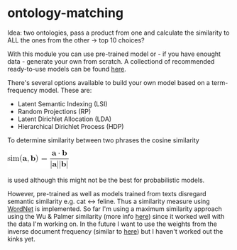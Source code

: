 # ontology-matching

Idea: two ontologies, pass a product from one and calculate the similarity to ALL the ones from the other -> top 10 choices?

With this module you can use pre-trained model or - if you have enought data - generate your own from scratch. A collectiond of recommended ready-to-use models can be found [here](http://ahogrammer.com/2017/01/20/the-list-of-pretrained-word-embeddings).

There's several options available to build your own model based on a term-frequency model. These are:
* Latent Semantic Indexing (LSI)
* Random Projections (RP)
* Latent Dirichlet Allocation (LDA)
* Hierarchical Dirichlet Process (HDP)

To determine similarity between two phrases the cosine similarity 

  ![eq1](https://github.com/faboo8/ontology-matching/blob/master/media/CodeCogsEqn.gif)

is used although this might not be the best for probabilistic models. 

However, pre-trained as well as models trained from texts disregard semantic similarity e.g. cat <-> feline. Thus a similarity measure using [WordNet](https://wordnet.princeton.edu/) is implemented. So far I'm using a maximum similarity approach using the Wu & Palmer similarity (more info [here](http://search.cpan.org/dist/WordNet-Similarity/lib/WordNet/Similarity/wup.pm)) since it worked well with the data I'm working on. In the future I want to use the weights from the inverse document frequency (similar to [here](https://nlpforhackers.io/tf-idf/)) but I haven't worked out the kinks yet.
